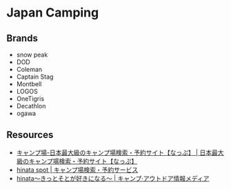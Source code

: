 # Japan Camping

## Brands

- snow peak
- DOD
- Coleman
- Captain Stag
- Montbell
- LOGOS
- OneTigris
- Decathlon
- ogawa

## Resources

- [キャンプ場-日本最大級のキャンプ場検索・予約サイト【なっぷ】 | 日本最大級のキャンプ場検索・予約サイト【なっぷ】](https://www.nap-camp.com/)
- [hinata spot | キャンプ場検索・予約サービス](https://hinata-spot.me/)
- [hinata～きっとそとが好きになる～ | キャンプ·アウトドア情報メディア](https://hinata.me/)
